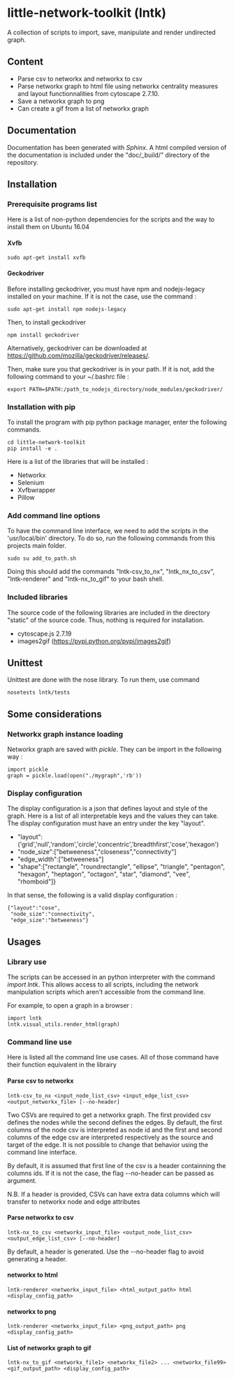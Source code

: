 # little-network-toolkit (lntk)

A collection of scripts to import, save, manipulate and render undirected graph.

## Content

- Parse csv to networkx and networkx to csv
- Parse networkx graph to html file using networkx centrality measures and layout functionnalities from cytoscape 2.7.10.
- Save a networkx graph to png
- Can create a gif from a list of networkx graph

## Documentation

Documentation has been generated with *Sphinx*. A html compiled version of the documentation is included under the "doc/_build/" directory of the repository.

## Installation

### Prerequisite programs list

Here is a list of non-python dependencies for the scripts and the way to install them on Ubuntu 16.04

#### Xvfb

    sudo apt-get install xvfb

#### Geckodriver

Before installing geckodriver, you must have npm and nodejs-legacy installed on your machine. If it is not the case, use the command :

    sudo apt-get install npm nodejs-legacy

Then, to install geckodriver

    npm install geckodriver

Alternatively, geckodriver can be downloaded at https://github.com/mozilla/geckodriver/releases/.

Then, make sure you that geckodriver is in your path. If it is not, add the following command to your ~/.bashrc file :

    export PATH=$PATH:/path_to_nodejs_directory/node_modules/geckodriver/


### Installation with pip

To install the program with pip python package manager, enter the following commands.

    cd little-network-toolkit
    pip install -e .

Here is a list of the libraries that will be installed :

- Networkx
- Selenium
- Xvfbwrapper
- Pillow

### Add command line options

To have the command line interface, we need to add the scripts in the 'usr/local/bin' directory. To do so, run the following commands from this projects main folder.

    sudo su add_to_path.sh

Doing this should add the commands "lntk-csv_to_nx", "lntk_nx_to_csv", "lntk-renderer" and "lntk-nx_to_gif" to your bash shell.

### Included libraries

The source code of the following libraries are included in the directory "static" of the source code. Thus, nothing is required for installation.

- cytoscape.js 2.7.19
- images2gif (https://pypi.python.org/pypi/images2gif)

## Unittest

Unittest are done with the nose library. To run them, use command

    nosetests lntk/tests

## Some considerations

### Networkx graph instance loading

Networkx graph are saved with *pickle*. They can be import in the following way :

    import pickle
    graph = pickle.load(open("./mygraph",'rb'))

### Display configuration

The display configuration is a json that defines layout and style of the graph. Here is a list of all interpretable keys and the values they can take. The display configuration must have an entry under the key "layout".

- "layout":('grid','null','random','circle','concentric','breadthfirst','cose','hexagon')
- "node_size":["betweeness","closeness","connectivity"]
- "edge_width":["betweeness"]
- "shape":["rectangle", "roundrectangle", "ellipse", "triangle", "pentagon", "hexagon", "heptagon", "octagon", "star", "diamond", "vee", "rhomboid"]}

In that sense, the following is a valid display configuration :

    {"layout":"cose",
     "node_size":"connectivity",
     "edge_size":"betweeness"}

## Usages

### Library use

The scripts can be accessed in an python interpreter with the command *import lntk*. This allows access to all scripts, including the network manipulation scripts which aren't accessible from the command line.

For example, to open a graph in a browser :

    import lntk
    lntk.visual_utils.render_html(graph)


### Command line use

Here is listed all the command line use cases. All of those command have their function equivalent in the librairy

#### Parse csv to networkx

    lntk-csv_to_nx <input_node_list_csv> <input_edge_list_csv> <output_networkx_file> [--no-header]

Two CSVs are required to get a networkx graph. The first provided csv defines the nodes while the second defines the edges. By default, the first columns of the node csv is interpreted as node id and the first and second columns of the edge csv are interpreted respectively as the source and target of the edge. It is not possible to change that behavior using the command line interface.

By default, it is assumed that first line of the csv is a header containning the columns ids. If it is not the case, the flag --no-header can be passed as argument.

N.B. If a header is provided, CSVs can have extra data columns which will transfer to networkx node and edge attributes

#### Parse networkx to csv

    lntk-nx_to_csv <networkx_input_file> <output_node_list_csv> <output_edge_list_csv> [--no-header]

By default, a header is generated. Use the --no-header flag to avoid generating a header.

#### networkx to html

    lntk-renderer <networkx_input_file> <html_output_path> html <display_config_path> 

#### networkx to png

    lntk-renderer <networkx_input_file> <png_output_path> png <display_config_path>

#### List of networkx graph to gif

    lntk-nx_to_gif <networkx_file1> <networkx_file2> ... <networkx_file99> <gif_output_path> <display_config_path>

